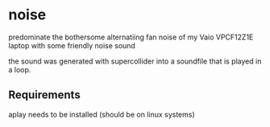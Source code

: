 noise
=====

predominate the bothersome alternatiing fan noise of my Vaio VPCF12Z1E laptop with some friendly noise sound

the sound was generated with supercollider into a soundfile that is
played in a loop.

Requirements
------------

aplay needs to be installed (should be on linux systems)